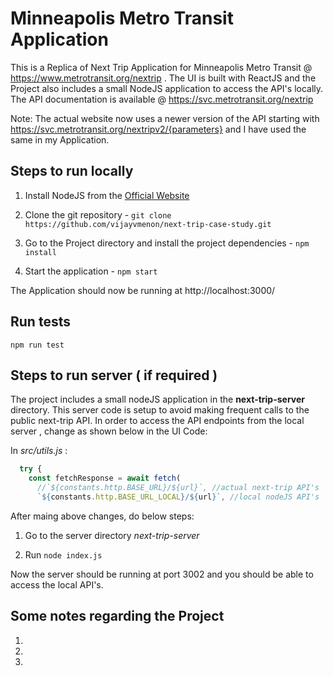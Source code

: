 # Minneapolis Metro Transit Application

This is a Replica of Next Trip Application for Minneapolis Metro Transit @ https://www.metrotransit.org/nextrip . The UI is built with ReactJS and the Project also includes a small NodeJS application to access the API's locally.
The API documentation is available @ https://svc.metrotransit.org/nextrip

Note: The actual website now uses a newer version of the API starting with https://svc.metrotransit.org/nextripv2/{parameters} and I have used the same in my Application.

## Steps to run locally

1. Install NodeJS from the [Official Website](https://nodejs.org/en/download/)

2. Clone the git repository - `git clone https://github.com/vijayvmenon/next-trip-case-study.git`

3. Go to the Project directory and install the project dependencies - `npm install`

4. Start the application - `npm start`

The Application should now be running at http://localhost:3000/

## Run tests

`npm run test`

## Steps to run server ( if required )

The project includes a small nodeJS application in the **next-trip-server** directory. This server code is setup to avoid making frequent calls to the public next-trip API. In order to access the API endpoints from the local server , change as shown below in the UI Code:

In _src/utils.js_ :

```javascript
  try {
    const fetchResponse = await fetch(
      //`${constants.http.BASE_URL}/${url}`, //actual next-trip API's
      `${constants.http.BASE_URL_LOCAL}/${url}`, //local nodeJS API's
```

After maing above changes, do below steps:

1.  Go to the server directory _next-trip-server_

2.  Run `node index.js`

Now the server should be running at port 3002 and you should be able to access the local API's.

## Some notes regarding the Project

1.
2.
3.
